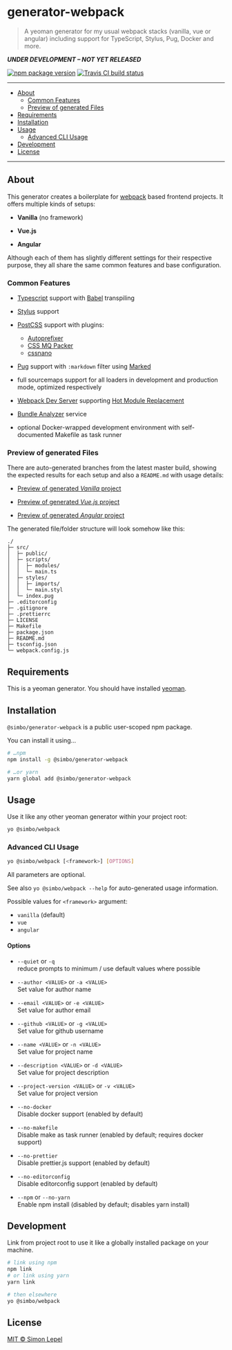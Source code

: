 generator-webpack
=================

  > A yeoman generator for my usual webpack stacks (vanilla, vue or angular)
  > including support for TypeScript, Stylus, Pug, Docker and more.

***UNDER DEVELOPMENT – NOT YET RELEASED***

[![npm package version](https://img.shields.io/npm/v/@simbo/generator-webpack.svg?style=flat-square)](https://www.npmjs.com/package/@simbo/generator-webpack)
[![Travis CI build status](https://travis-ci.org/simbo/generator-webpack.svg?branch=master)](https://travis-ci.org/simbo/generator-webpack/builds)

---

<!-- TOC depthTo:3 -->

- [About](#about)
  - [Common Features](#common-features)
  - [Preview of generated Files](#preview-of-generated-files)
- [Requirements](#requirements)
- [Installation](#installation)
- [Usage](#usage)
  - [Advanced CLI Usage](#advanced-cli-usage)
- [Development](#development)
- [License](#license)

<!-- /TOC -->

---

## About

This generator creates a boilerplate for [webpack](https://webpack.js.org/)
based frontend projects. It offers multiple kinds of setups:

  - **Vanilla** (no framework)

  - **Vue.js**

  - **Angular**

Although each of them has slightly different settings for their respective
purpose, they all share the same common features and base configuration.


### Common Features

  - [Typescript](https://www.typescriptlang.org/) support with
    [Babel](https://babeljs.io/) transpiling

  - [Stylus](http://stylus-lang.com/) support

  - [PostCSS](https://postcss.org/) support with plugins:
      - [Autoprefixer](https://github.com/postcss/autoprefixer)
      - [CSS MQ Packer](https://github.com/hail2u/node-css-mqpacker)
      - [cssnano](http://cssnano.co/)

  - [Pug](https://pugjs.org/api/getting-started.html) support with `:markdown`
    filter using [Marked](https://marked.js.org/)

  - full sourcemaps support for all loaders in development and production mode,
    optimized respectively

  - [Webpack Dev Server](https://webpack.js.org/configuration/dev-server/)
    supporting
    [Hot Module Replacement](https://webpack.js.org/concepts/hot-module-replacement/)

  - [Bundle Analyzer](https://www.npmjs.com/package/webpack-bundle-analyzer) service

  - optional Docker-wrapped development environment with self-documented
    Makefile as task runner


### Preview of generated Files

There are auto-generated branches from the latest master build, showing the
expected results for each setup and also a `README.md` with usage details:

  - [Preview of generated *Vanilla* project]()

  - [Preview of generated *Vue.js* project]()

  - [Preview of generated *Angular* project]()

The generated file/folder structure will look somehow like this:

``` text
./
├─ src/
│  ├─ public/
│  ├─ scripts/
│  │  ├─ modules/
│  │  └─ main.ts
│  ├─ styles/
│  │  ├─ imports/
│  │  └─ main.styl
│  └─ index.pug
├─ .editorconfig
├─ .gitignore
├─ .prettierrc
├─ LICENSE
├─ Makefile
├─ package.json
├─ README.md
├─ tsconfig.json
└─ webpack.config.js
```


## Requirements

This is a yeoman generator. You should have installed
[yeoman](http://yeoman.io/).


## Installation

`@simbo/generator-webpack` is a public user-scoped npm package.

You can install it using…

``` sh
# …npm
npm install -g @simbo/generator-webpack

# …or yarn
yarn global add @simbo/generator-webpack
```


## Usage

Use it like any other yeoman generator within your project root:

``` sh
yo @simbo/webpack
```


### Advanced CLI Usage

``` sh
yo @simbo/webpack [<framework>] [OPTIONS]
```

All parameters are optional.

See also `yo @simbo/webpack --help` for auto-generated usage information.

Possible values for `<framework>` argument:

  - `vanilla` (default)
  - `vue`
  - `angular`


#### Options

  - `--quiet` or `-q`  
    reduce prompts to minimum / use default values where possible

  - `--author <VALUE>` or `-a <VALUE>`  
    Set value for author name

  - `--email <VALUE>` or `-e <VALUE>`  
    Set value for author email

  - `--github <VALUE>` or `-g <VALUE>`  
    Set value for github username

  - `--name <VALUE>` or `-n <VALUE>`  
    Set value for project name

  - `--description <VALUE>` or `-d <VALUE>`  
    Set value for project description

  - `--project-version <VALUE>` or `-v <VALUE>`  
    Set value for project version

  - `--no-docker`  
    Disable docker support (enabled by default)

  - `--no-makefile`  
    Disable make as task runner (enabled by default; requires docker support)

  - `--no-prettier`  
    Disable prettier.js support (enabled by default)

  - `--no-editorconfig`  
    Disable editorconfig support (enabled by default)

  - `--npm` or `--no-yarn`  
    Enable npm install (disabled by default; disables yarn install)


## Development

Link from project root to use it like a globally installed package on your
machine.

``` sh
# link using npm
npm link
# or link using yarn
yarn link

# then elsewhere
yo @simbo/webpack
```


## License

[MIT &copy; Simon Lepel](http://simbo.mit-license.org/)
